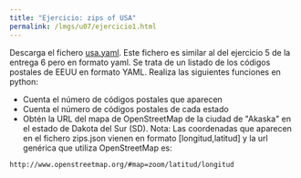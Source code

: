 ```yaml
---
title: "Ejercicio: zips of USA"
permalink: /lmgs/u07/ejercicio1.html
---
```



Descarga el fichero [usa.yaml](fich/usa.yaml.zip). Este fichero es similar al del ejercicio 5 de la entrega 6 pero en formato yaml. Se trata de un listado de los códigos postales de EEUU en formato YAML. Realiza las siguientes funciones en python:

* Cuenta el número de códigos postales que aparecen
* Cuenta el número de códigos postales de cada estado
* Obtén la URL del mapa de OpenStreetMap de la ciudad de "Akaska" en el estado de Dakota del Sur (SD). Nota: Las coordenadas que aparecen en el fichero zips.json vienen en formato [longitud,latitud] y la url genérica que utiliza OpenStreetMap es:

`http://www.openstreetmap.org/#map=zoom/latitud/longitud`

